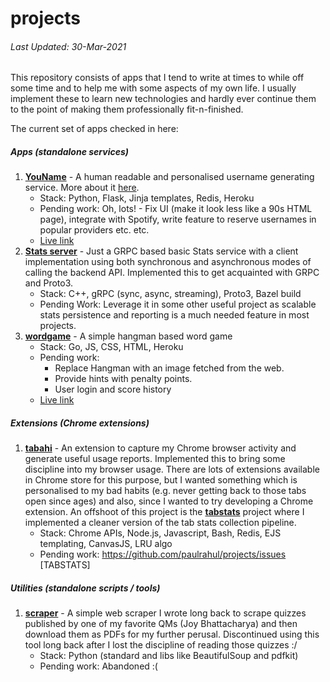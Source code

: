 # projects

###### *Last Updated: 30-Mar-2021*

This repository consists of apps that I tend to write at times to while off some time and to help me with some aspects of my own life. I usually implement these to learn new technologies and hardly ever continue them to the point of making them professionally fit-n-finished. 

The current set of apps checked in here:

##### Apps (standalone services)
1. **[YouName](https://github.com/paulrahul/projects/tree/master/apps/YouName)** - A human readable and personalised username generating service. More about it [here](http://younameapp.herokuapp.com/about). 
	- Stack: Python, Flask, Jinja templates, Redis, Heroku
	- Pending work: Oh, lots! - Fix UI (make it look less like a 90s HTML page), integrate with Spotify, write feature to reserve usernames in popular providers etc. etc.
	- [Live link](http://younameapp.herokuapp.com/)
2. **[Stats server](https://github.com/paulrahul/projects/tree/master/apps/stats/server)** - Just a GRPC based basic Stats service with a client implementation using both synchronous and asynchronous modes of calling the backend API. Implemented this to get acquainted with GRPC and Proto3.
	- Stack: C++, gRPC (sync, async, streaming), Proto3, Bazel build
	- Pending Work: Leverage it in some other useful project as scalable stats persistence and reporting is a much needed feature in most projects.
3. **[wordgame](https://github.com/paulrahul/projects/tree/master/apps/wordgame)** - A simple hangman based word game 
	- Stack: Go, JS, CSS, HTML, Heroku
	- Pending work: 
		- Replace Hangman with an image fetched from the web.
		- Provide hints with penalty points.
		- User login and score history
	- [Live link](https://itzonlyword.herokuapp.com/)


##### Extensions (Chrome extensions)
1. **[tabahi](https://github.com/paulrahul/projects/tree/master/extensions/tabahi)** - An extension to capture my Chrome browser activity and generate useful usage reports. Implemented this to bring some discipline into my browser usage. There are lots of extensions available in Chrome store for this purpose, but I wanted something which is personalised to my bad habits (e.g. never getting back to those tabs open since ages) and also, since I wanted to try developing a Chrome extension. An offshoot of this project is the **[tabstats](https://github.com/paulrahul/projects/tree/master/extensions/tabstats)** project where I implemented a cleaner version of the tab stats collection pipeline.
	- Stack: Chrome APIs, Node.js, Javascript, Bash, Redis, EJS templating, CanvasJS, LRU algo
	- Pending work: https://github.com/paulrahul/projects/issues [TABSTATS]

##### Utilities (standalone scripts / tools)
1. **[scraper](https://github.com/paulrahul/projects/tree/master/utilities/scraper)** - A simple web scraper I wrote long back to scrape quizzes published by one of my favorite QMs (Joy Bhattacharya) and then download them as PDFs for my further perusal. Discontinued using this tool long back after I lost the discipline of reading those quizzes :/
	- Stack: Python (standard and libs like BeautifulSoup and pdfkit)
	- Pending work: Abandoned :(
